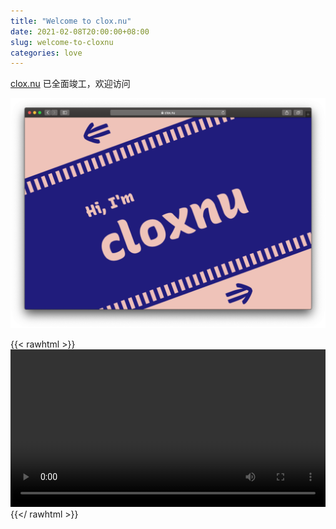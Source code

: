 ```yaml
---
title: "Welcome to clox.nu"
date: 2021-02-08T20:00:00+08:00
slug: welcome-to-cloxnu
categories: love
---
```


[clox.nu](https://clox.nu) 已全面竣工，欢迎访问

![safari](assets/safari.png)

{{< rawhtml >}}
<video controls width=100%>
    <source src="assets/clox.nu.mp4" type="video/mp4">
</video>
{{</ rawhtml >}}
